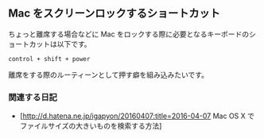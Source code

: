 ## Mac をスクリーンロックするショートカット

ちょっと離席する場合などに Mac をロックする際に必要となるキーボードのショートカットは以下です。

```
control + shift + power
```

離席をする際のルーティーンとして押す癖を組み込みたいです。


### 関連する日記

* [http://d.hatena.ne.jp/igapyon/20160407:title=2016-04-07 Mac OS X でファイルサイズの大きいものを検索する方法]

